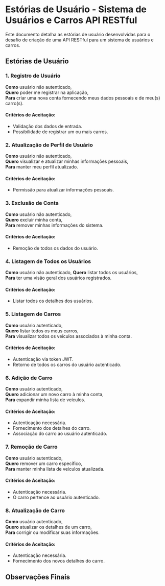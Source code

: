 # Estórias de Usuário - Sistema de Usuários e Carros API RESTful

Este documento detalha as estórias de usuário desenvolvidas para o desafio de criação de uma API RESTful para um sistema de usuários e carros.

## Estórias de Usuário

### 1. Registro de Usuário
**Como** usuário não autenticado,  
**Quero** poder me registrar na aplicação,  
**Para** criar uma nova conta fornecendo meus dados pessoais e de meu(s) carro(s).

#### Critérios de Aceitação:
- Validação dos dados de entrada.
- Possibilidade de registrar um ou mais carros.

### 2. Atualização de Perfil de Usuário
**Como** usuário não autenticado,  
**Quero** visualizar e atualizar minhas informações pessoais,  
**Para** manter meu perfil atualizado.

#### Critérios de Aceitação:
- Permissão para atualizar informações pessoais.

### 3. Exclusão de Conta
**Como** usuário não autenticado,  
**Quero** excluir minha conta,  
**Para** remover minhas informações do sistema.

#### Critérios de Aceitação:
- Remoção de todos os dados do usuário.

### 4. Listagem de Todos os Usuários
**Como** usuário não autenticado,
**Quero** listar todos os usuários,  
**Para** ter uma visão geral dos usuários registrados.

#### Critérios de Aceitação:
- Listar todos os detalhes dos usuários.

### 5. Listagem de Carros
**Como** usuário autenticado,  
**Quero** listar todos os meus carros,  
**Para** visualizar todos os veículos associados à minha conta.

#### Critérios de Aceitação:
- Autenticação via token JWT.
- Retorno de todos os carros do usuário autenticado.

### 6. Adição de Carro
**Como** usuário autenticado,  
**Quero** adicionar um novo carro à minha conta,  
**Para** expandir minha lista de veículos.

#### Critérios de Aceitação:
- Autenticação necessária.
- Fornecimento dos detalhes do carro.
- Associação do carro ao usuário autenticado.

### 7. Remoção de Carro
**Como** usuário autenticado,  
**Quero** remover um carro específico,  
**Para** manter minha lista de veículos atualizada.

#### Critérios de Aceitação:
- Autenticação necessária.
- O carro pertence ao usuário autenticado.

### 8. Atualização de Carro
**Como** usuário autenticado,  
**Quero** atualizar os detalhes de um carro,  
**Para** corrigir ou modificar suas informações.

#### Critérios de Aceitação:
- Autenticação necessária.
- Fornecimento dos novos detalhes do carro.


## Observações Finais

